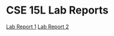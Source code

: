 # **CSE 15L Lab Reports**

[Lab Report 1](https://beliang.github.io/cse15l-lab-reports/lab-report-1-week-2.html)
[Lab Report 2](https://beliang.github.io/cse15l-lab-reports/lab-report2-week4.html)
